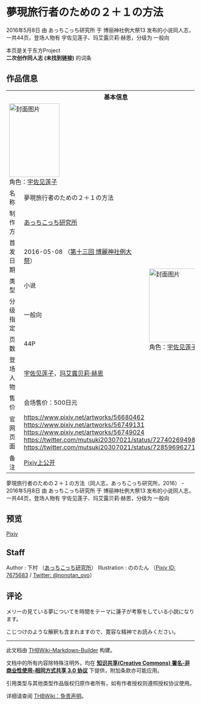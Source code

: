 # 夢現旅行者のための２＋１の方法

<!-- source html: G:\repos\THBWiki-Markdown-Builder\THBWikiMarkdown\Temp\main\6\64\ns0%3A%E5%A4%A2%E7%8F%BE%E6%97%85%E8%A1%8C%E8%80%85%E3%81%AE%E3%81%9F%E3%82%81%E3%81%AE%EF%BC%92%EF%BC%8B%EF%BC%91%E3%81%AE%E6%96%B9%E6%B3%95.html -->

2016年5月8日 由 あっちこっち研究所 于 博丽神社例大祭13 发布的小说同人志，一共44页，登场人物有 宇佐见莲子、玛艾露贝莉·赫恩，分级为 一般向

本页是关于东方Project  
 **二次创作同人志 (未找到链接)** 的词条

## 作品信息

<table><tbody><tr><th colspan="3">基本信息</th></tr><tr><td class="cover-artwork-mobile" colspan="2"><a href="./文件-夢現旅行者のための２＋１の方法封面.jpg.md" class="image" title="封面图片"><img alt="封面图片" src="https://upload.thwiki.cc/thumb/9/9c/%E5%A4%A2%E7%8F%BE%E6%97%85%E8%A1%8C%E8%80%85%E3%81%AE%E3%81%9F%E3%82%81%E3%81%AE%EF%BC%92%EF%BC%8B%EF%BC%91%E3%81%AE%E6%96%B9%E6%B3%95%E5%B0%81%E9%9D%A2.jpg/134px-%E5%A4%A2%E7%8F%BE%E6%97%85%E8%A1%8C%E8%80%85%E3%81%AE%E3%81%9F%E3%82%81%E3%81%AE%EF%BC%92%EF%BC%8B%EF%BC%91%E3%81%AE%E6%96%B9%E6%B3%95%E5%B0%81%E9%9D%A2.jpg" decoding="async" loading="lazy" width="134" height="196" srcset="https://upload.thwiki.cc/thumb/9/9c/%E5%A4%A2%E7%8F%BE%E6%97%85%E8%A1%8C%E8%80%85%E3%81%AE%E3%81%9F%E3%82%81%E3%81%AE%EF%BC%92%EF%BC%8B%EF%BC%91%E3%81%AE%E6%96%B9%E6%B3%95%E5%B0%81%E9%9D%A2.jpg/201px-%E5%A4%A2%E7%8F%BE%E6%97%85%E8%A1%8C%E8%80%85%E3%81%AE%E3%81%9F%E3%82%81%E3%81%AE%EF%BC%92%EF%BC%8B%EF%BC%91%E3%81%AE%E6%96%B9%E6%B3%95%E5%B0%81%E9%9D%A2.jpg 1.5x, https://upload.thwiki.cc/thumb/9/9c/%E5%A4%A2%E7%8F%BE%E6%97%85%E8%A1%8C%E8%80%85%E3%81%AE%E3%81%9F%E3%82%81%E3%81%AE%EF%BC%92%EF%BC%8B%EF%BC%91%E3%81%AE%E6%96%B9%E6%B3%95%E5%B0%81%E9%9D%A2.jpg/268px-%E5%A4%A2%E7%8F%BE%E6%97%85%E8%A1%8C%E8%80%85%E3%81%AE%E3%81%9F%E3%82%81%E3%81%AE%EF%BC%92%EF%BC%8B%EF%BC%91%E3%81%AE%E6%96%B9%E6%B3%95%E5%B0%81%E9%9D%A2.jpg 2x" data-file-width="822" data-file-height="1200"></a><div class="cover-char">角色：<a href="./宇佐见莲子.md" title="宇佐见莲子">宇佐见莲子</a></div></td>
</tr><tr><td class="label">名称</td><td colspan="2"> 夢現旅行者のための２＋１の方法 </td></tr><tr><td class="label">制作方</td><td><a href="./あっちこっち研究所.md" title="あっちこっち研究所">あっちこっち研究所</a></td><td class="cover-artwork" rowspan="7" style="min-width:196px;"><a href="./文件-夢現旅行者のための２＋１の方法封面.jpg.md" class="image" title="封面图片"><img alt="封面图片" src="https://upload.thwiki.cc/thumb/9/9c/%E5%A4%A2%E7%8F%BE%E6%97%85%E8%A1%8C%E8%80%85%E3%81%AE%E3%81%9F%E3%82%81%E3%81%AE%EF%BC%92%EF%BC%8B%EF%BC%91%E3%81%AE%E6%96%B9%E6%B3%95%E5%B0%81%E9%9D%A2.jpg/134px-%E5%A4%A2%E7%8F%BE%E6%97%85%E8%A1%8C%E8%80%85%E3%81%AE%E3%81%9F%E3%82%81%E3%81%AE%EF%BC%92%EF%BC%8B%EF%BC%91%E3%81%AE%E6%96%B9%E6%B3%95%E5%B0%81%E9%9D%A2.jpg" decoding="async" loading="lazy" width="134" height="196" srcset="https://upload.thwiki.cc/thumb/9/9c/%E5%A4%A2%E7%8F%BE%E6%97%85%E8%A1%8C%E8%80%85%E3%81%AE%E3%81%9F%E3%82%81%E3%81%AE%EF%BC%92%EF%BC%8B%EF%BC%91%E3%81%AE%E6%96%B9%E6%B3%95%E5%B0%81%E9%9D%A2.jpg/201px-%E5%A4%A2%E7%8F%BE%E6%97%85%E8%A1%8C%E8%80%85%E3%81%AE%E3%81%9F%E3%82%81%E3%81%AE%EF%BC%92%EF%BC%8B%EF%BC%91%E3%81%AE%E6%96%B9%E6%B3%95%E5%B0%81%E9%9D%A2.jpg 1.5x, https://upload.thwiki.cc/thumb/9/9c/%E5%A4%A2%E7%8F%BE%E6%97%85%E8%A1%8C%E8%80%85%E3%81%AE%E3%81%9F%E3%82%81%E3%81%AE%EF%BC%92%EF%BC%8B%EF%BC%91%E3%81%AE%E6%96%B9%E6%B3%95%E5%B0%81%E9%9D%A2.jpg/268px-%E5%A4%A2%E7%8F%BE%E6%97%85%E8%A1%8C%E8%80%85%E3%81%AE%E3%81%9F%E3%82%81%E3%81%AE%EF%BC%92%EF%BC%8B%EF%BC%91%E3%81%AE%E6%96%B9%E6%B3%95%E5%B0%81%E9%9D%A2.jpg 2x" data-file-width="822" data-file-height="1200"></a><div class="cover-char">角色：<a href="./宇佐见莲子.md" title="宇佐见莲子">宇佐见莲子</a></div></td>
</tr><tr><td class="label">首发日期</td><td>2016-05-08&#160;（<a href="/展会作品列表?e=%E5%8D%9A%E4%B8%BD%E7%A5%9E%E7%A4%BE%E4%BE%8B%E5%A4%A7%E7%A5%AD%2313">第十三回 博麗神社例大祭</a>）</td></tr><tr><td class="label">类型</td><td>小说</td></tr><tr><td class="label">分级指定</td><td>一般向</td></tr><tr><td class="label">页数</td><td>44P</td></tr><tr><td class="label">登场人物</td><td><a href="./宇佐见莲子.md" title="宇佐见莲子">宇佐见莲子</a>，<a href="./玛艾露贝莉·赫恩.md" title="玛艾露贝莉·赫恩">玛艾露贝莉·赫恩</a></td></tr><tr><td class="label">售价</td><td>会场售价：500日元</td></tr>
<tr><td class="label">官网页面</td><td colspan="2"><a rel="nofollow" class="external free" href="https://www.pixiv.net/artworks/56680462">https://www.pixiv.net/artworks/56680462</a><br><a rel="nofollow" class="external free" href="https://www.pixiv.net/artworks/56749131">https://www.pixiv.net/artworks/56749131</a><br><a rel="nofollow" class="external free" href="https://www.pixiv.net/artworks/56749024">https://www.pixiv.net/artworks/56749024</a><br><a rel="nofollow" class="external free" href="https://twitter.com/mutsuki20307021/status/727402694982266880">https://twitter.com/mutsuki20307021/status/727402694982266880</a><br><a rel="nofollow" class="external free" href="https://twitter.com/mutsuki20307021/status/728596962719629312">https://twitter.com/mutsuki20307021/status/728596962719629312</a></td></tr><tr><td class="label">备注</td><td colspan="2"><a rel="nofollow" class="external text" href="https://www.pixiv.net/novel/show.php?id=8491867">Pixiv上公开</a></td></tr></tbody></table>

夢現旅行者のための２＋１の方法（同人志，あっちこっち研究所，2016） - 2016年5月8日 由 あっちこっち研究所 于 博丽神社例大祭13 发布的小说同人志，一共44页，登场人物有 宇佐见莲子、玛艾露贝莉·赫恩，分级为 一般向

## 预览
  
[Pixiv](https://www.pixiv.net/novel/show.php?id=6734084)
  


## Staff
Author
: 下村 （[あっちこっち研究所](./あっちこっち研究所.md)）
Illustration
: ののたん （[Pixiv ID: 7675683](https://www.pixiv.net/users/7675683) / [Twitter: @nonotan_ovo](https://twitter.com/nonotan_ovo)）


## 评论

  
メリーの見ている夢についてを時間をテーマに蓮子が考察をしている小説になります。  

こじつけのような解釈も含まれますので、寛容な精神でお読みください。
  


  
  

  





---

此文档由 [THBWiki-Markdown-Builder](https://github.com/Delsin-Yu/THBWiki-Markdown-Builder) 构建。

文档中的所有内容除特殊注明外，均在 [**知识共享(Creative Commons) 署名-非商业性使用-相同方式共享 3.0 协议**](https://creativecommons.org/licenses/by-sa/3.0/deed.zh-hans) 下提供，附加条款亦可能应用。

引用类型与其他类型作品版权归原作者所有，如有作者授权则遵照授权协议使用。

详细请查阅 [THBWiki：免责声明](https://thbwiki.cc/THBWiki:%E5%85%8D%E8%B4%A3%E5%A3%B0%E6%98%8E)。

